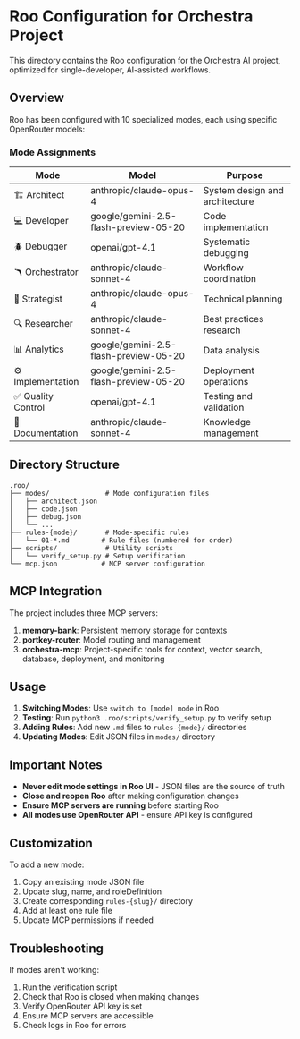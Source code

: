 # Roo Configuration for Orchestra Project

This directory contains the Roo configuration for the Orchestra AI project, optimized for single-developer, AI-assisted workflows.

## Overview

Roo has been configured with 10 specialized modes, each using specific OpenRouter models:

### Mode Assignments

| Mode | Model | Purpose |
|------|-------|---------|
| 🏗 Architect | anthropic/claude-opus-4 | System design and architecture |
| 💻 Developer | google/gemini-2.5-flash-preview-05-20 | Code implementation |
| 🪲 Debugger | openai/gpt-4.1 | Systematic debugging |
| 🪃 Orchestrator | anthropic/claude-sonnet-4 | Workflow coordination |
| 🧠 Strategist | anthropic/claude-opus-4 | Technical planning |
| 🔍 Researcher | anthropic/claude-sonnet-4 | Best practices research |
| 📊 Analytics | google/gemini-2.5-flash-preview-05-20 | Data analysis |
| ⚙️ Implementation | google/gemini-2.5-flash-preview-05-20 | Deployment operations |
| ✅ Quality Control | openai/gpt-4.1 | Testing and validation |
| 📝 Documentation | anthropic/claude-sonnet-4 | Knowledge management |

## Directory Structure

```
.roo/
├── modes/              # Mode configuration files
│   ├── architect.json
│   ├── code.json
│   ├── debug.json
│   └── ...
├── rules-{mode}/       # Mode-specific rules
│   └── 01-*.md        # Rule files (numbered for order)
├── scripts/            # Utility scripts
│   └── verify_setup.py # Setup verification
└── mcp.json           # MCP server configuration
```

## MCP Integration

The project includes three MCP servers:

1. **memory-bank**: Persistent memory storage for contexts
2. **portkey-router**: Model routing and management
3. **orchestra-mcp**: Project-specific tools for context, vector search, database, deployment, and monitoring

## Usage

1. **Switching Modes**: Use `switch to [mode] mode` in Roo
2. **Testing**: Run `python3 .roo/scripts/verify_setup.py` to verify setup
3. **Adding Rules**: Add new `.md` files to `rules-{mode}/` directories
4. **Updating Modes**: Edit JSON files in `modes/` directory

## Important Notes

- **Never edit mode settings in Roo UI** - JSON files are the source of truth
- **Close and reopen Roo** after making configuration changes
- **Ensure MCP servers are running** before starting Roo
- **All modes use OpenRouter API** - ensure API key is configured

## Customization

To add a new mode:
1. Copy an existing mode JSON file
2. Update slug, name, and roleDefinition
3. Create corresponding `rules-{slug}/` directory
4. Add at least one rule file
5. Update MCP permissions if needed

## Troubleshooting

If modes aren't working:
1. Run the verification script
2. Check that Roo is closed when making changes
3. Verify OpenRouter API key is set
4. Ensure MCP servers are accessible
5. Check logs in Roo for errors 